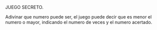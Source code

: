 JUEGO SECRETO.

Adivinar que numero puede ser, el juego puede decir que es menor el numero o mayor, indicando el numero de veces y el numero acertado.
